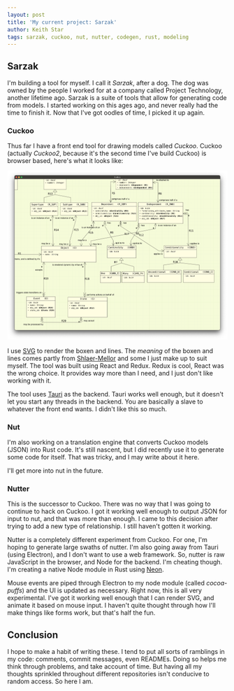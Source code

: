 ```yaml
---
layout: post
title: 'My current project: Sarzak'
author: Keith Star
tags: sarzak, cuckoo, nut, nutter, codegen, rust, modeling
---
```


## Sarzak

I'm building a tool for myself. I call it _Sarzak_, after a dog. The dog was owned by the people
I worked for at a company called Project Technology, another lifetime ago. Sarzak is a suite of
tools that allow for generating code from models. I started working on this ages ago, and never
really had the time to finish it. Now that I've got oodles of time, I picked it up again.

### Cuckoo

Thus far I have a front end tool for drawing models called _Cuckoo_. Cuckoo (actually _Cuckoo2_,
because it's the second time I've build Cuckoo) is browser based, here's what it looks like:

![Cuckoo2 showing sarzak model](/assets/images/cuckoo2_sarzak.png)

I use [SVG](https://developer.mozilla.org/en-US/docs/Web/SVG) to render the boxen and lines. The
_meaning_ of the boxen and lines comes partly from [Shlaer-Mellor](https://en.wikipedia.org/wiki/Shlaer–Mellor_method)
and some I just make up to suit myself. The tool was built using React and Redux. Redux is cool, React was the
wrong choice. It provides way more than I need, and I just don't like working with it.

The tool uses [Tauri](https://tauri.app) as the backend. Tauri works well enough, but it doesn't
let you start any threads in the backend. You are basically a slave to whatever the front end wants.
I didn't like this so much.

### Nut

I'm also working on a translation engine that converts Cuckoo models (JSON) into Rust code. It's still
nascent, but I did recently use it to generate some code for itself. That was tricky, and I may write
about it here.

I'll get more into nut in the future.

### Nutter

This is the successor to Cuckoo. There was no way that I was going to continue to hack on Cuckoo.
I got it working well enough to output JSON for input to nut, and that was more than enough. I came
to this decision after trying to add a new type of relationship. I still haven't gotten it working.

Nutter is a completely different experiment from Cuckoo. For one, I'm hoping to generate large
swaths of nutter. I'm also going away from Tauri (using Electron), and I don't want to use a web framework.
So, nutter is raw JavaScript in the browser, and Node for the backend. I'm cheating though. I'm
creating a native Node module in Rust using [Neon](https://neon-bindings.com).

Mouse events are piped through Electron to my node module (called _cocoa-puffs_) and the UI is
updated as necessary. Right now, this is all very experimental. I've got it working well enough
that I can render SVG, and animate it based on mouse input. I haven't quite thought through how
I'll make things like forms work, but that's half the fun.

## Conclusion

I hope to make a habit of writing these. I tend to put all sorts of ramblings in my code: comments,
commit messages, even READMEs. Doing so helps me think through problems, and take account of time.
But having all my thoughts sprinkled throughout different repositories isn't conducive to random
access. So here I am.
